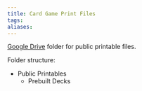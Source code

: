 ```yaml
---
title: Card Game Print Files
tags: 
aliases:
---
```

[Google Drive](https://drive.google.com/drive/folders/1uaPVVRm0TW8_3MQ1KiiAEczAYbrZNUPy) folder for public printable files.

Folder structure:
- Public Printables
	- Prebuilt Decks